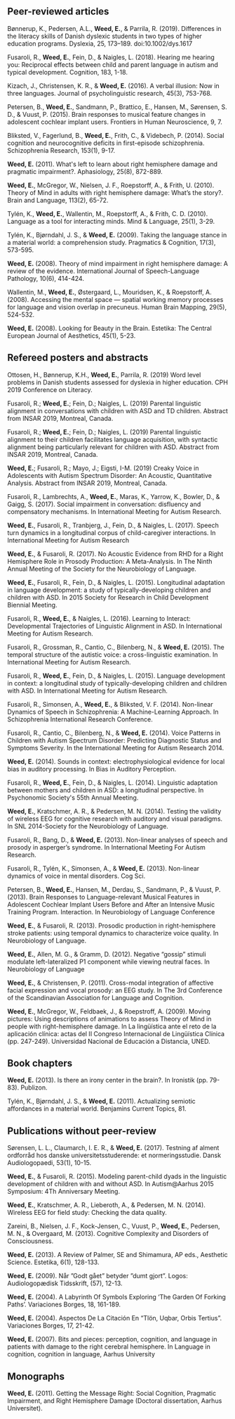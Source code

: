 ## Peer-reviewed articles 
Bønnerup, K., Pedersen, A.L., **Weed, E.**, & Parrila, R. (2019). Differences in the literacy skills of Danish dyslexic students in two types of higher education programs. Dyslexia, 25, 173–189. doi:10.1002/dys.1617  

Fusaroli, R., **Weed, E.**, Fein, D., & Naigles, L. (2018). Hearing me hearing you: Reciprocal effects between child and parent language in autism and typical development. Cognition, 183, 1-18.

Kizach, J., Christensen, K. R., & **Weed, E.** (2016). A verbal illusion: Now in three languages. Journal of psycholinguistic research, 45(3), 753-768.  

Petersen, B., **Weed, E.**, Sandmann, P., Brattico, E., Hansen, M., Sørensen, S. D., & Vuust, P. (2015). Brain responses to musical feature changes in adolescent cochlear implant users. Frontiers in Human Neuroscience, 9, 7.  

Bliksted, V., Fagerlund, B., **Weed, E.**, Frith, C., & Videbech, P. (2014). Social cognition and neurocognitive deficits in first-episode schizophrenia. Schizophrenia Research, 153(1), 9-17.  

**Weed, E.** (2011). What's left to learn about right hemisphere damage and pragmatic impairment?. Aphasiology, 25(8), 872-889.  

**Weed, E.**, McGregor, W., Nielsen, J. F., Roepstorff, A., & Frith, U. (2010). Theory of Mind in adults with right hemisphere damage: What’s the story?. Brain and Language, 113(2), 65-72.  

Tylén, K., **Weed, E.**, Wallentin, M., Roepstorff, A., & Frith, C. D. (2010). Language as a tool for interacting minds. Mind & Language, 25(1), 3-29. 

Tylén, K., Bjørndahl, J. S., & **Weed, E.** (2009). Taking the language stance in a material world: a comprehension study. Pragmatics & Cognition, 17(3), 573-595. 

**Weed, E.** (2008). Theory of mind impairment in right hemisphere damage: A review of the evidence. International Journal of Speech-Language Pathology, 10(6), 414-424.  

Wallentin, M., **Weed, E.**, Østergaard, L., Mouridsen, K., & Roepstorff, A. (2008). Accessing the mental space — spatial working memory processes for language and vision overlap in precuneus. Human Brain Mapping, 29(5), 524-532.  

**Weed, E.** (2008). Looking for Beauty in the Brain. Estetika: The Central European Journal of Aesthetics, 45(1), 5-23.

## Refereed posters and abstracts

Ottosen, H., Bønnerup, K.H., **Weed, E.**, Parrila, R. (2019) Word level problems in Danish students assessed for dyslexia in higher education. CPH 2019 Conference on Literacy.  

Fusaroli, R.; **Weed, E.**; Fein, D.; Naigles, L. (2019) Parental linguistic alignment in conversations with children with ASD and TD children.
Abstract from INSAR 2019, Montreal, Canada.

Fusaroli, R.; **Weed, E.**; Fein, D.; Naigles, L. (2019) Parental linguistic alignment to their children facilitates language acquisition, with syntactic alignment being particularly relevant for children with ASD.
Abstract from INSAR 2019, Montreal, Canada.

**Weed, E.**; Fusaroli, R.; Mayo, J.; Eigsti, I-M. (2019) Creaky Voice in Adolescents with Autism Spectrum Disorder: An Acoustic, Quantitative Analysis.
Abstract from INSAR 2019, Montreal, Canada.

Fusaroli, R., Lambrechts, A., **Weed, E.**, Maras, K., Yarrow, K., Bowler, D., & Gaigg, S. (2017). Social impairment in conversation: disfluency and compensatory mechanisms. In International Meeting for Autism Research.

**Weed, E.**, Fusaroli, R., Tranbjerg, J., Fein, D., & Naigles, L. (2017). Speech turn dynamics in a longitudinal corpus of child-caregiver interactions. In International Meeting for Autism Research

**Weed, E.**, & Fusaroli, R. (2017). No Acoustic Evidence from RHD for a Right Hemisphere Role in Prosody Production: A Meta-Analysis. In The Ninth Annual Meeting of the Society for the Neurobiology of Language.

**Weed, E.**, Fusaroli, R., Fein, D., & Naigles, L. (2015). Longitudinal adaptation in language development: a study of typically-developing children and children with ASD. In 2015 Society for Research in Child Development Biennial Meeting.

Fusaroli, R., **Weed, E.**, & Naigles, L. (2016). Learning to Interact: Developmental Trajectories of Linguistic Alignment in ASD. In International Meeting for Autism Research.

Fusaroli, R., Grossman, R., Cantio, C., Bilenberg, N., & **Weed, E.** (2015). The temporal structure of the autistic voice: a cross-linguistic examination. In International Meeting for Autism Research.

Fusaroli, R., **Weed, E.**, Fein, D., & Naigles, L. (2015). Language development in context: a longitudinal study of typically-developing children and children with ASD. In International Meeting for Autism Research.

Fusaroli, R., Simonsen, A., **Weed, E.**, & Bliksted, V. F. (2014). Non-linear Dynamics of Speech in Schizophrenia: A Machine-Learning Approach. In Schizophrenia International Research Conference.

Fusaroli, R., Cantio, C., Bilenberg, N., & **Weed, E.** (2014). Voice Patterns in Children with Autism Spectrum Disorder: Predicting Diagnostic Status and Symptoms Severity. In the International Meeting for Autism Research 2014.

**Weed, E.** (2014). Sounds in context: electrophysiological evidence for local bias in auditory processing. In Bias in Auditory Perception.

Fusaroli, R., **Weed, E.**, Fein, D., & Naigles, L. (2014). Linguistic adaptation between mothers and children in ASD: a longitudinal perspective. In Psychonomic Society's 55th Annual Meeting.

**Weed, E.**, Kratschmer, A. R., & Pedersen, M. N. (2014). Testing the validity of wireless EEG for cognitive research with auditory and visual paradigms. In SNL 2014-Society for the Neurobiology of Language.

Fusaroli, R., Bang, D., & **Weed, E.** (2013). Non-linear analyses of speech and prosody in asperger’s syndrome. In International Meeting For Autism Research.

Fusaroli, R., Tylén, K., Simonsen, A., & **Weed, E.** (2013). Non-linear dynamics of voice in mental disorders. Cog Sci.

Petersen, B., **Weed, E.**, Hansen, M., Derdau, S., Sandmann, P., & Vuust, P. (2013). Brain Responses to Language-relevant Musical Features in Adolescent Cochlear Implant Users Before and After an Intensive Music Training Program. Interaction. In Neurobiology of Language Conference

**Weed, E.**, & Fusaroli, R. (2013). Prosodic production in right-hemisphere stroke patients: using temporal dynamics to characterize voice quality. In Neurobiology of Language.

**Weed, E.**, Allen, M. G., & Gramm, D. (2012). Negative “gossip” stimuli modulate left-lateralized P1 component while viewing neutral faces. In Neurobiology of Language

**Weed, E.**, & Christensen, P. (2011). Cross-modal integration of affective facial expression and vocal prosody: an EEG study. In The 3rd Conference of the Scandinavian Association for Language and Cognition.

**Weed, E.**, McGregor, W., Feldbaek, J., & Roepstroff, A. (2009). Moving pictures: Using descriptions of animations to assess Theory of Mind in people with right-hemisphere damage. In La lingüística ante el reto de la aplicación clínica: actas del II Congreso Internacional de Lingüística Clínica (pp. 247-249). Universidad Nacional de Educación a Distancia, UNED.

## Book chapters  
**Weed, E.** (2013). Is there an irony center in the brain?. In Ironistik (pp. 79-83). Publizon.

Tylén, K., Bjørndahl, J. S., & **Weed, E.** (2011). Actualizing semiotic affordances in a material world. Benjamins Current Topics, 81.

## Publications without peer-review

Sørensen, L. L., Claumarch, I. E. R., & **Weed, E.** (2017). Testning af alment ordforråd hos danske universitetsstuderende: et normeringsstudie. Dansk Audiologopaedi, 53(1), 10-15.

**Weed, E.**, & Fusaroli, R. (2015). Modeling parent-child dyads in the linguistic development of children with and without ASD. In Autism@Aarhus 2015 Symposium: 4Th Anniversary Meeting.

**Weed, E.**, Kratschmer, A. R., Lieberoth, A., & Pedersen, M. N. (2014). Wireless EEG for field study: Checking the data quality.

Zareini, B., Nielsen, J. F., Kock-Jensen, C., Vuust, P., **Weed, E.**, Pedersen, M. N., & Overgaard, M. (2013). Cognitive Complexity and Disorders of Consciousness.

**Weed, E.** (2013). A Review of Palmer, SE and Shimamura, AP eds., Aesthetic Science. Estetika, 6(1), 128-133.

**Weed, E.** (2009). Når ”Godt gået” betyder ”dumt gjort”. Logos: Audiologopædisk Tidsskrift, (57), 12-13.

**Weed, E.** (2004). A Labyrinth Of Symbols Exploring ‘The Garden Of Forking Paths’. Variaciones Borges, 18, 161-189.

**Weed, E.** (2004). Aspectos De La Citación En “Tlön, Uqbar, Orbis Tertius”. Variaciones Borges, 17, 21-42.

**Weed, E.** (2007). Bits and pieces: perception, cognition, and language in patients with damage to the right cerebral hemisphere. In Language in cognition, cognition in language, Aarhus University

## Monographs  
**Weed, E.** (2011). Getting the Message Right: Social Cognition, Pragmatic Impairment, and Right Hemisphere Damage (Doctoral dissertation, Aarhus Universitet).
